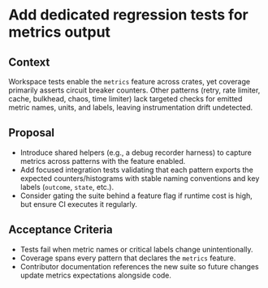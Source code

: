 # Add dedicated regression tests for metrics output

## Context
Workspace tests enable the `metrics` feature across crates, yet coverage primarily asserts circuit breaker counters. Other patterns (retry, rate limiter, cache, bulkhead, chaos, time limiter) lack targeted checks for emitted metric names, units, and labels, leaving instrumentation drift undetected.

## Proposal
- Introduce shared helpers (e.g., a debug recorder harness) to capture metrics across patterns with the feature enabled.
- Add focused integration tests validating that each pattern exports the expected counters/histograms with stable naming conventions and key labels (`outcome`, `state`, etc.).
- Consider gating the suite behind a feature flag if runtime cost is high, but ensure CI executes it regularly.

## Acceptance Criteria
- Tests fail when metric names or critical labels change unintentionally.
- Coverage spans every pattern that declares the `metrics` feature.
- Contributor documentation references the new suite so future changes update metrics expectations alongside code.
